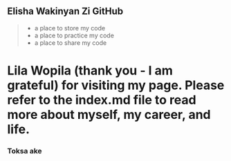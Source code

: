 ## Elisha Wakinyan Zi GitHub

> * a place to store my code
> * a place to practice my code
> * a place to share my code

# **Lila Wopila (thank you - I am grateful) for visiting my page. Please refer to the index.md file to read more about myself, my career, and life.** 

### Toksa ake


<!--
**wakinyanzi/WakinyanZi** is a ✨ _special_ ✨ repository because its `README.md` (this file) appears on your GitHub profile.

Here are some ideas to get you started:

- 🔭 I’m currently working on ...
- 🌱 I’m currently learning ...
- 👯 I’m looking to collaborate on ...
- 🤔 I’m looking for help with ...
- 💬 Ask me about ...
- 📫 How to reach me: ...
- 😄 Pronouns: ...
- ⚡ Fun fact: ...
-->
